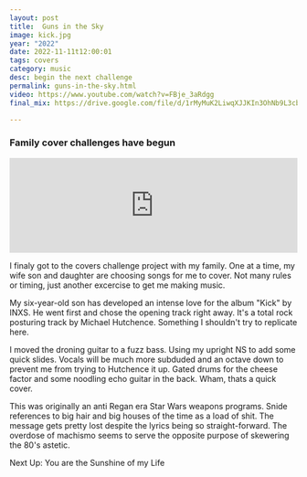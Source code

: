 ```yaml
---
layout: post
title:  Guns in the Sky
image: kick.jpg
year: "2022"
date: 2022-11-11t12:00:01
tags: covers
category: music
desc: begin the next challenge
permalink: guns-in-the-sky.html
video: https://www.youtube.com/watch?v=FBje_3aRdgg
final_mix: https://drive.google.com/file/d/1rMyMuK2LiwqXJJKIn3OhNb9L3cbn4Qv3/view?usp=sharing

---
```


### Family cover challenges have begun

<iframe width="100%" height="166" scrolling="no" frameborder="no" allow="autoplay" src="https://w.soundcloud.com/player/?url=https%3A//api.soundcloud.com/tracks/1380975820&color=%23ff5500&auto_play=false&hide_related=false&show_comments=true&show_user=true&show_reposts=false&show_teaser=true"></iframe>

I finaly got to the covers challenge project with my family. One at a time, my wife son and daughter are choosing songs for me to cover. Not many rules or timing, just another excercise to get me making music.

My six-year-old son has developed an intense love for the album "Kick" by INXS. He went first and chose the opening track right away. It's a total rock posturing track by Michael Hutchence. Something I shouldn't try to replicate here.

I moved the droning guitar to a fuzz bass. Using my upright NS to add some quick slides. Vocals will be much more subduded and an octave down to prevent me from trying to Hutchence it up. Gated drums for the cheese factor and some noodling echo guitar in the back. Wham, thats a quick cover.

This was originally an anti Regan era Star Wars weapons programs. Snide references to big hair and big houses of the time as a load of shit. The message gets pretty lost despite the lyrics being so straight-forward. The overdose of machismo seems to serve the opposite purpose of skewering the 80's astetic.

Next Up: You are the Sunshine of my Life
